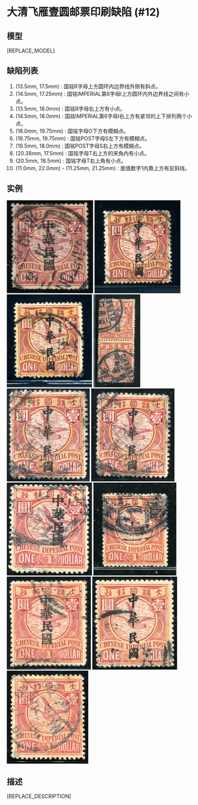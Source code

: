 # 大清飞雁壹圆邮票印刷缺陷 (#12)

## 模型
[REPLACE_MODEL]

## 缺陷列表
1. (13.5mm, 17.5mm) :  国铭R字母上方圆环内边界线外侧有斜点。
1. (14.5mm, 17.25mm) :  国铭IMPERIAL第6字母I上方圆环内外边界线之间有小点。
1. (13.5mm, 18.0mm) :  国铭R字母右上方有小点。
1. (14.5mm, 18.0mm) :  国铭IMPERIAL第6字母I右上方有紧邻的上下排列两个小点。
1. (18.0mm, 19.75mm) :  国铭字母O下方有模糊点。
1. (18.75mm, 19.75mm) :  国铭POST字母S左下方有模糊点。
1. (19.5mm, 18.0mm) :  国铭POST字母S右上方有模糊点。
1. (20.38mm, 17.5mm) :  国铭字母T右上方的夹角内有小点。
1. (20.5mm, 18.5mm) :  国铭字母T右上角有小点。
1. (11.0mm, 22.0mm) - (11.25mm, 21.25mm) :  面值数字1内靠上方有反斜线。


## 实例
<img src="160899058A.jpg" height=250/> <img src="2010-02-21_00031353002A.jpg" height=250/> <img src="2010-05-12_00032805004A.jpg" height=250/> <img src="2010-09-16_00034943205A.jpg" height=250/> <img src="2012-02-25_00053885092A.jpg" height=250/> <img src="2012-07-01_00060359015A.jpg" height=250/> <img src="2013-04-29_00108429013A.jpg" height=250/> <img src="2014-03-16_00138673007A.jpg" height=250/> <img src="2015-07-17_00182626050A.jpg" height=250/> <img src="2015-08-21_00187370026A.jpg" height=250/> <img src="2016-04-15_00207781009A.jpg" height=250/> 


## 描述
[REPLACE_DESCRIPTION]
